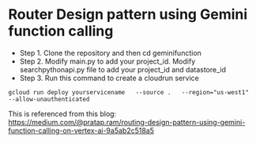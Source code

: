 # Router Design pattern using Gemini function calling

+ Step 1. Clone the repository and then cd geminifunction
+ Step 2. Modify main.py to add your project_id. Modify searchpythonapi.py file to add your project_id and datastore_id
+ Step 3. Run this command to create a cloudrun service

`gcloud run deploy yourservicename   --source .   --region="us-west1"   --allow-unauthenticated`

This is referenced from this blog: https://medium.com/@pratap.ram/routing-design-pattern-using-gemini-function-calling-on-vertex-ai-9a5ab2c518a5
